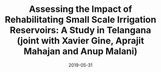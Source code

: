 ---
title: "Assessing the Impact of Rehabilitating Small Scale Irrigation Reservoirs: A Study in Telangana (joint with Xavier Gine, Aprajit Mahajan and Anup Malani)"
collection: publications
permalink: /publication/2019-08-01-paper-title-number-2
excerpt: 'We evaluate the effects of rehabilitating local village level irrigation tanks on agricultural outcomes using a combination of observational and experimental approaches. Tank irrigation is a common (and climate friendly) mode of irrigation in Southern and Western India, which is based on impounding the surface run-off during rainy season for later use. However, since these are common pool resources, a lack of periodic upkeep had led to excessive silting and therefore, lowered capacity. Mission Kakatiya is a state-wide program in Telangana that aims to rehabilitate over 45000 tanks across the state in multiple phases. We make use of the staggered roll-out of earlier phases to study the impacts and understand the context of implementation in a differences-in-difference framework using a sample of 750 tanks. Further, we validate the findings using an experimental approach where we randomize the order of rehabilitation on a set of 92 tanks. <span style="color:blue">[Link to AEA Trial Registry.](https://www.socialscienceregistry.org/trials/1821)</span>'
date: 2019-05-31
venue: 'Work in Progress'
---